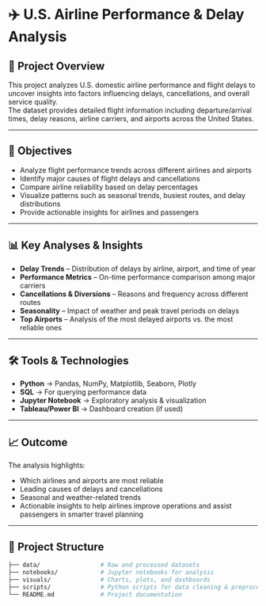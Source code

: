# ✈️ U.S. Airline Performance & Delay Analysis  

## 📌 Project Overview  
This project analyzes U.S. domestic airline performance and flight delays to uncover insights into factors influencing delays, cancellations, and overall service quality.  
The dataset provides detailed flight information including departure/arrival times, delay reasons, airline carriers, and airports across the United States.  

---

## 🎯 Objectives  
- Analyze flight performance trends across different airlines and airports  
- Identify major causes of flight delays and cancellations  
- Compare airline reliability based on delay percentages  
- Visualize patterns such as seasonal trends, busiest routes, and delay distributions  
- Provide actionable insights for airlines and passengers  

---

## 📊 Key Analyses & Insights  
- **Delay Trends** – Distribution of delays by airline, airport, and time of year  
- **Performance Metrics** – On-time performance comparison among major carriers  
- **Cancellations & Diversions** – Reasons and frequency across different routes  
- **Seasonality** – Impact of weather and peak travel periods on delays  
- **Top Airports** – Analysis of the most delayed airports vs. the most reliable ones  

---

## 🛠️ Tools & Technologies  
- **Python** → Pandas, NumPy, Matplotlib, Seaborn, Plotly  
- **SQL** → For querying performance data  
- **Jupyter Notebook** → Exploratory analysis & visualization  
- **Tableau/Power BI** → Dashboard creation (if used)  

---

## 📈 Outcome  
The analysis highlights:  
- Which airlines and airports are most reliable  
- Leading causes of delays and cancellations  
- Seasonal and weather-related trends  
- Actionable insights to help airlines improve operations and assist passengers in smarter travel planning  

---

## 📂 Project Structure  
```bash
├── data/                 # Raw and processed datasets  
├── notebooks/            # Jupyter notebooks for analysis  
├── visuals/              # Charts, plots, and dashboards  
├── scripts/              # Python scripts for data cleaning & preprocessing  
└── README.md             # Project documentation  
